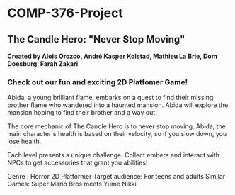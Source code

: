 # COMP-376-Project

## The Candle Hero: "Never Stop Moving"
**Created by Alois Orozco, André Kasper Kolstad, Mathieu La Brie, Dom Doesburg, Farah Zakari**

### Check out our fun and exciting 2D Platfomer Game!

Abida, a young brilliant flame, embarks on a quest to find their missing brother flame who wandered into a haunted mansion. Abida will explore the mansion hoping to find their brother and a way out.

The core mechanic of The Candle Hero is to never stop moving. Abida, the main character's health is based on their velocity, so if you slow down, you lose health.

Each level presents a unique challenge. Collect embers and interact with NPCs to get accessories that grant you abilities!

Genre : Horror 2D Platformer
Target audience: For teens and adults
Similar Games: Super Mario Bros meets Yume Nikki
